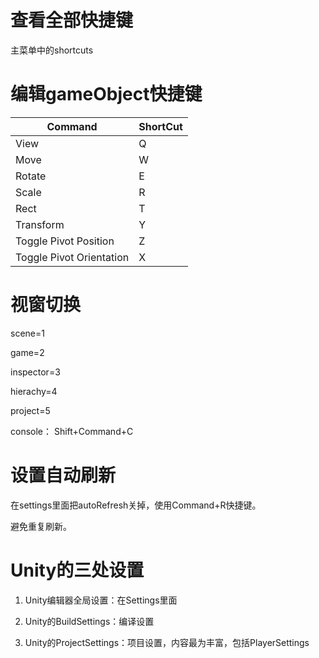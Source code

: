 # 查看全部快捷键

主菜单中的shortcuts



# 编辑gameObject快捷键

| Command                  | ShortCut |
| ------------------------ | -------- |
| View                     | Q        |
| Move                     | W        |
| Rotate                   | E        |
| Scale                    | R        |
| Rect                     | T        |
| Transform                | Y        |
| Toggle Pivot Position    | Z        |
| Toggle Pivot Orientation | X        |



# 视窗切换

scene=1

game=2

inspector=3

hierachy=4

project=5

console： Shift+Command+C



# 设置自动刷新

在settings里面把autoRefresh关掉，使用Command+R快捷键。

避免重复刷新。

# Unity的三处设置

1. Unity编辑器全局设置：在Settings里面

2. Unity的BuildSettings：编译设置

3. Unity的ProjectSettings：项目设置，内容最为丰富，包括PlayerSettings
